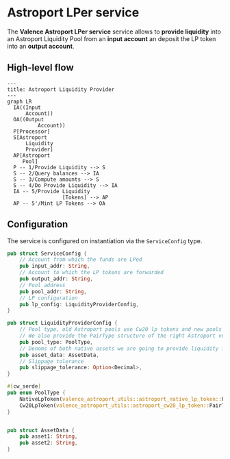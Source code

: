 # Astroport LPer service

The **Valence Astroport LPer service** service allows to **provide liquidity** into an Astroport Liquidity Pool from an **input account** an deposit the LP token into an **output account**.

## High-level flow

```mermaid
---
title: Astroport Liquidity Provider
---
graph LR
  IA((Input
      Account))
  OA((Output
		  Account))
  P[Processor]
  S[Astroport
      Liquidity
      Provider]
  AP[Astroport
     Pool]
  P -- 1/Provide Liquidity --> S
  S -- 2/Query balances --> IA
  S -- 3/Compute amounts --> S
  S -- 4/Do Provide Liquidity --> IA
  IA -- 5/Provide Liquidity
				  [Tokens] --> AP
  AP -- 5'/Mint LP Tokens --> OA

```

## Configuration

The service is configured on instantiation via the `ServiceConfig` type.

```rust
pub struct ServiceConfig {
    // Account from which the funds are LPed
    pub input_addr: String,
    // Account to which the LP tokens are forwarded
    pub output_addr: String,
    // Pool address
    pub pool_addr: String,
    // LP configuration
    pub lp_config: LiquidityProviderConfig,
}

pub struct LiquidityProviderConfig {
    // Pool type, old Astroport pools use Cw20 lp tokens and new pools use native tokens, so we specify here what kind of token we are going to get.
    // We also provide the PairType structure of the right Astroport version that we are going to use for each scenario
    pub pool_type: PoolType,
    // Denoms of both native assets we are going to provide liquidity for
    pub asset_data: AssetData,
    // Slippage tolerance
    pub slippage_tolerance: Option<Decimal>,
}

#[cw_serde]
pub enum PoolType {
    NativeLpToken(valence_astroport_utils::astroport_native_lp_token::PairType),
    Cw20LpToken(valence_astroport_utils::astroport_cw20_lp_token::PairType),
}


pub struct AssetData {
    pub asset1: String,
    pub asset2: String,
}
```

